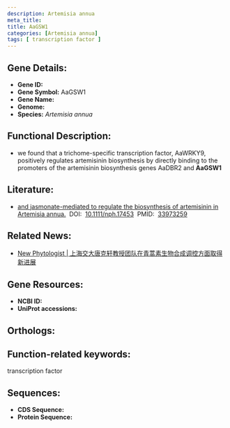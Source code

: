 ```yaml
---
description: Artemisia annua
meta_title:
title: AaGSW1
categories: [Artemisia annua]
tags: [ transcription factor ]
---
```


## Gene Details:
- **Gene ID:**	[]()
- **Gene Symbol:** AaGSW1
- **Gene Name:** 
- **Genome:** []()
- **Species:** *Artemisia annua*

## Functional Description:
   - we found that a trichome-specific transcription factor, AaWRKY9, positively regulates artemisinin biosynthesis by directly binding to the promoters of the artemisinin biosynthesis genes AaDBR2 and **AaGSW1**

## Literature:
   - [and jasmonate-mediated to regulate the biosynthesis of artemisinin in Artemisia annua.]( https://nph.onlinelibrary.wiley.com/doi/full/10.1111/nph.17453)&nbsp;&nbsp;DOI:&nbsp;&nbsp;[10.1111/nph.17453](https://nph.onlinelibrary.wiley.com/doi/full/10.1111/nph.17453)&nbsp;&nbsp;PMID:&nbsp;&nbsp;[33973259](https://pubmed.ncbi.nlm.nih.gov/33973259/)

## Related News:
   - [New Phytologist | 上海交大唐克轩教授团队在青蒿素生物合成调控方面取得新进展](https://mp.weixin.qq.com/s?__biz=Mzg3MDEwNDEyMg==&mid=2247510167&idx=5&sn=c5cd85073958b4e73ee3df396f7695f8&chksm=ce9005c2f9e78cd43b07a238337aa572a9f4a1250e2688e541d622c73e3ddb51f616413bb4e5&scene=27#wechat_redirect)

## Gene Resources:
- **NCBI ID:** [](https://www.ncbi.nlm.nih.gov/gene/?term=)
- **UniProt accessions:** [](https://www.uniprot.org/uniprotkb//entry)

## Orthologs:


## Function-related keywords:
transcription factor

## Sequences:
- **CDS Sequence:**
- **Protein Sequence:**
